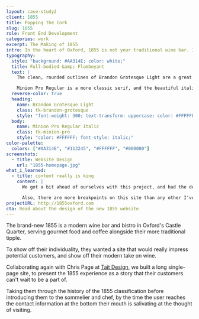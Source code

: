 ```yaml
---
layout: case-study2
client: 1855
title: Popping the Cork
slug: 1855
role: Front End Development
categories: work
excerpt: The Making of 1855
intro: In the heart of Oxford, 1855 is not your traditional wine bar. I helped them break ground with a fresh and innovative new website.
typography:
  style: "background: #AA314E; color: white;"
  title: Full-bodied &amp; Flamboyant
  text: |
    The clean, rounded outlines of Brandon Grotesque Light are a great modern twist on traditional grotesque shapes, and they perfectly complement 1855's modern take on the world's oldest tipple.

    Minion Pro Regular is a more classic serif, and the beautiful italic forms add a touch of elegance to the body copy on the site.
  reverse-color: true
  heading:
    name: Brandon Grotesque Light
    class: tk-brandon-grotesque
    style: "font-weight: 300; text-transform: uppercase; color: #FFFFFF;"
  body:
    name: Minion Pro Regular Italic
    class: tk-minion-pro
    style: "color: #FFFFFF; font-style: italic;"
color-palette:
  colors: ["#AA314E", "#113245", "#FFFFFF", "#000000"]
screenshots:
  - title: Website Design
    url: "1855-homepage.jpg"
what_i_learned:
  - title: content really is king
    content: |
      We got a bit ahead of ourselves with this project, and had the design almost finalised when the content requirements changed at the last minute. It took quite a bit of work to fit the new content into such a tightly constrained layout, but whilst working it in I made it a lot more flexible, so even though the layout is complicated, it can still grow as the content within it does.

      Also, there are more breakpoints on this site than any other I've built, to allow the scrolling 'windows' to display correctly at all screen sizes, which was a challenge in itself.
projectURL: http://1855oxford.com
cta: Read about the design of the new 1855 website
---
```


The brand-new 1855 is a modern wine bar and bistro in Oxford's Castle Quarter, serving gourmet food and coffee alongside their more traditional tipple.

To show off their individuality, they wanted a site that would really impress potential customers, and show off their modern take on wine.

Collaborating again with Chris Page at [Tait Design](http://taitdesign.co.uk), we built a long single-page site, to present the 1855 experience as a story that their customers can't wait to be a part of.

Taking them through the history of the 1855 classification before introducing them to the sommelier and chef, by the time the user reaches the contact information at the bottom their mouth is salivating at the thought of visiting.